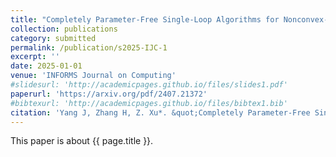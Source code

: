 ```yaml
---
title: "Completely Parameter-Free Single-Loop Algorithms for Nonconvex-Concave Minimax Problems"
collection: publications
category: submitted
permalink: /publication/s2025-IJC-1
excerpt: ''
date: 2025-01-01
venue: 'INFORMS Journal on Computing'
#slidesurl: 'http://academicpages.github.io/files/slides1.pdf'
paperurl: 'https://arxiv.org/pdf/2407.21372'
#bibtexurl: 'http://academicpages.github.io/files/bibtex1.bib'
citation: 'Yang J, Zhang H, Z. Xu*. &quot;Completely Parameter-Free Single-Loop Algorithms for Nonconvex-Concave Minimax Problems.&quot; <i>INFORMS Journal on Computing</i>. submitted. (2025).'
---
```

This paper is about {{ page.title }}.
